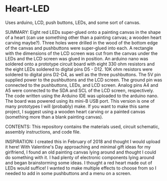 # Heart-LED
Uses arduino, LCD, push buttons, LEDs, and some sort of canvas.

SUMMARY:
  Eight red LEDs super-glued onto a painting canvas in the shape of a heart (can use something other than a painting canvas; a wooden heart carving maybe?). Three holes were drilled in the wood of the bottom edge of the canvas and pushbuttons were super-glued into each. A rectangle with the dimensions of the LCD screen was cut from the canvas under the LEDs and the LCD screen was glued in position. An arduino nano was soldered onto a prototype circuit board with eight 330 ohm resistors and the eight LEDs soldered to digital pins D5 - D12. 10K ohm resistors were soldered to digital pins D2-D4, as well as the three pushbuttons. The 5V pin supplied power to the pushbuttons and the LCD screen. The ground pin was connected to the pushbuttons, LEDs, and LCD screen. Analog pins A4 and A5 were connected to the SDA and SCL of the LCD screen, respectively. The code written using the Arduino IDE was uploaded to the arduino nano. The board was powered using its mini-B USB port.
  This version is one of many prototypes I will (probably) make. If you want to make this same project, I suggest using a wooden heart carving or a painted canvas (something more than a blank painting canvas).

CONTENTS:
This repository contains the materials used, circuit schematic, assembly instructions, and code file.

INSPIRATION:
I created this in February of 2018 and thought I would upload it here! With Valentine's Day approaching and minimal gift ideas for my girlfriend, I found an old painting canvas lying around and thought I could do something with it. I had plenty of electronic components lying around and began brainstorming some ideas. I thought a red heart made out of LEDs would suffice! I wanted to make multiple effects to choose from so I needed to add in some pushbuttons and a menu on a screen.
